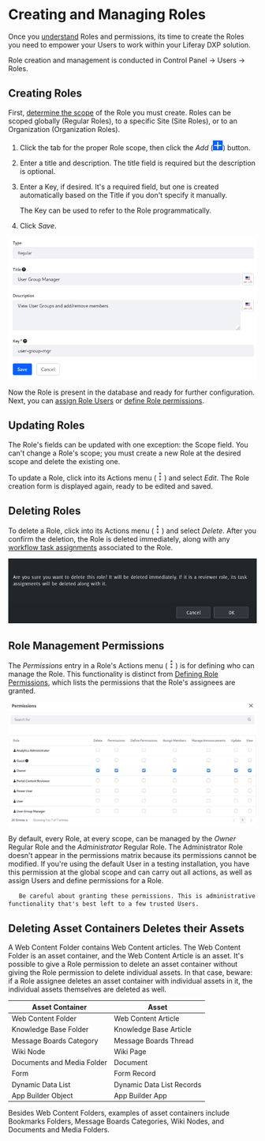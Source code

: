 # Creating and Managing Roles

Once you [understand](./understanding-roles-and-permissions.md) Roles and permissions, its time to create the Roles you need to empower your Users to work within your Liferay DXP solution.

Role creation and management is conducted in Control Panel &rarr; Users &rarr; Roles.

## Creating Roles

First, [determine the scope](./understanding-roles-and-permissions.md) of the Role you must create. Roles can be scoped globally (Regular Roles), to a specific Site (Site Roles), or to an Organization (Organization Roles).

1. Click the tab for the proper Role scope, then click the *Add* (![Add](../../images/icon-add.png)) button. 

1. Enter a title and description. The title field is required but the description is optional. 

1. Enter a Key, if desired. It's a required field, but one is created automatically based on the Title if you don't specify it manually.

   The Key can be used to refer to the Role programmatically.

1. Click *Save*.

![Creating a Role by filling out just one required field: Title.](./creating-and-managing-roles/images/02.png)

Now the Role is present in the database and ready for further configuration. Next, you can [assign Role Users](./assigning-users-to-roles.md) or [define Role permissions](./defining-role-permissions.md).

## Updating Roles

The Role's fields can be updated with one exception: the Scope field. You can't change a Role's scope; you must create a new Role at the desired scope and delete the existing one.

To update a Role, click into its Actions menu (![Actions](../../images/icon-actions.png)) and select _Edit_. The Role creation form is displayed again, ready to be edited and saved.

## Deleting Roles

To delete a Role, click into its Actions menu (![Actions](../../images/icon-actions.png)) and select _Delete_. After you confirm the deletion, the Role is deleted immediately, along with any [workflow task assignments](../../process-automation/workflow/using-workflows/reviewing-assets.md) associated to the Role.

![Delete a Role by clicking OK if you're willing to accept the outcome.](./creating-and-managing-roles/images/03.png)

## Role Management Permissions

The _Permissions_ entry in a Role's Actions menu (![Actions](../../images/icon-actions.png)) is for defining who can manage the Role. This functionality is distinct from [Defining Role Permissions](./defining-role-permissions.md), which lists the permissions that the Role's assignees are granted.

![Permissions can be configured for Role creation and management.](./creating-and-managing-roles/images/01.png)

By default, every Role, at every scope, can be managed by the _Owner_ Regular Role and the _Administrator_ Regular Role. The Administrator Role doesn't appear in the permissions matrix because its permissions cannot be modified. If you're using the default User in a testing installation, you have this permission at the global scope and can carry out all actions, as well as assign Users and define permissions for a Role.

```warning::
   Be careful about granting these permissions. This is administrative functionality that's best left to a few trusted Users.
```

## Deleting Asset Containers Deletes their Assets

A Web Content Folder contains Web Content articles. The Web Content Folder is an asset container, and the Web Content Article is an asset. It's possible to give a Role permission to delete an asset container without giving the Role permission to delete individual assets. In that case, beware: if a Role assignee deletes an asset container with individual assets in it, the individual assets themselves are deleted as well.

| Asset Container | Asset |
| --------------------------- | ------- |
| Web Content Folder          | Web Content Article |
| Knowledge Base Folder       | Knowledge Base Article |
| Message Boards Category     | Message Boards Thread |
| Wiki Node                   | Wiki Page |
| Documents and Media Folder  | Document |
| Form                        | Form Record |
| Dynamic Data List           | Dynamic Data List Records |
| App Builder Object          | App Builder App |

Besides Web Content Folders, examples of asset containers include Bookmarks Folders, Message Boards Categories, Wiki Nodes, and Documents and Media Folders.
